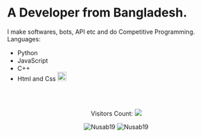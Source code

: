<h1>A Developer from Bangladesh.</h1>

I make softwares, bots, API etc and do Competitive Programming.
Languages:

<ul>
<li>Python <img height="15px" src="https://te.legra.ph/file/2157f7e384e3fb7183e49.jpg"></li>
<li>JavaScript <img height="15px" src="https://te.legra.ph/file/a4a46aabbf9de93ad08ba.jpg"></li>
<li>C++ <img height="15px" src="https://te.legra.ph/file/80ae15e1b783256d708bf.jpg"></li>
<li>Html and Css <img height="21px" src="https://te.legra.ph/file/0491cd6eb4f07d0a9735f.jpg"></li>
</ul>

<br><br>

<p align="center">
Visitors Count: 
<img src="https://profile-counter.glitch.me/Nusab19/count.svg">
</p>


<p align="center">
  <img src="https://github-readme-stats.vercel.app/api/top-langs?username=Nusab19&show_icons=true&locale=en&layout=compact" alt="Nusab19"/>
  
  
  <img src="https://github-readme-stats.vercel.app/api?username=Nusab19&show_icons=true&locale=en" alt="Nusab19" />
</p>

